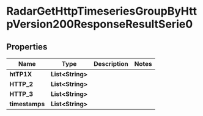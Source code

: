 

# RadarGetHttpTimeseriesGroupByHttpVersion200ResponseResultSerie0


## Properties

| Name | Type | Description | Notes |
|------------ | ------------- | ------------- | -------------|
|**htTP1X** | **List&lt;String&gt;** |  |  |
|**HTTP_2** | **List&lt;String&gt;** |  |  |
|**HTTP_3** | **List&lt;String&gt;** |  |  |
|**timestamps** | **List&lt;String&gt;** |  |  |



